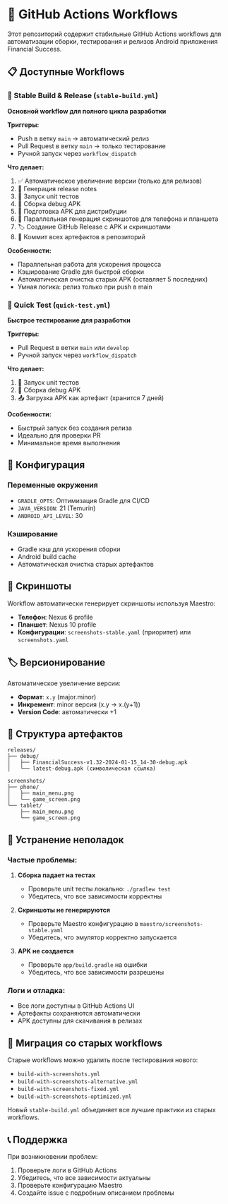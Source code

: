 # 🚀 GitHub Actions Workflows

Этот репозиторий содержит стабильные GitHub Actions workflows для автоматизации сборки, тестирования и релизов Android приложения Financial Success.

## 📋 Доступные Workflows

### 🚀 Stable Build & Release (`stable-build.yml`)
**Основной workflow для полного цикла разработки**

**Триггеры:**
- Push в ветку `main` → автоматический релиз
- Pull Request в ветку `main` → только тестирование
- Ручной запуск через `workflow_dispatch`

**Что делает:**
1. ✅ Автоматическое увеличение версии (только для релизов)
2. 📝 Генерация release notes
3. 🧪 Запуск unit тестов
4. 🔨 Сборка debug APK
5. 📱 Подготовка APK для дистрибуции
6. 📸 Параллельная генерация скриншотов для телефона и планшета
7. 🏷️ Создание GitHub Release с APK и скриншотами
8. 💾 Коммит всех артефактов в репозиторий

**Особенности:**
- Параллельная работа для ускорения процесса
- Кэширование Gradle для быстрой сборки
- Автоматическая очистка старых APK (оставляет 5 последних)
- Умная логика: релиз только при push в main

### 🧪 Quick Test (`quick-test.yml`)
**Быстрое тестирование для разработки**

**Триггеры:**
- Pull Request в ветки `main` или `develop`
- Ручной запуск через `workflow_dispatch`

**Что делает:**
1. 🧪 Запуск unit тестов
2. 🔨 Сборка debug APK
3. 📤 Загрузка APK как артефакт (хранится 7 дней)

**Особенности:**
- Быстрый запуск без создания релиза
- Идеально для проверки PR
- Минимальное время выполнения

## 🔧 Конфигурация

### Переменные окружения
- `GRADLE_OPTS`: Оптимизация Gradle для CI/CD
- `JAVA_VERSION`: 21 (Temurin)
- `ANDROID_API_LEVEL`: 30

### Кэширование
- Gradle кэш для ускорения сборки
- Android build cache
- Автоматическая очистка старых артефактов

## 📱 Скриншоты

Workflow автоматически генерирует скриншоты используя Maestro:
- **Телефон**: Nexus 6 profile
- **Планшет**: Nexus 10 profile
- **Конфигурации**: `screenshots-stable.yaml` (приоритет) или `screenshots.yaml`

## 🏷️ Версионирование

Автоматическое увеличение версии:
- **Формат**: `x.y` (major.minor)
- **Инкремент**: minor версия (x.y → x.(y+1))
- **Version Code**: автоматически +1

## 📁 Структура артефактов

```
releases/
├── debug/
│   ├── FinancialSuccess-v1.32-2024-01-15_14-30-debug.apk
│   └── latest-debug.apk (символическая ссылка)

screenshots/
├── phone/
│   ├── main_menu.png
│   └── game_screen.png
└── tablet/
    ├── main_menu.png
    └── game_screen.png
```

## 🚨 Устранение неполадок

### Частые проблемы:

1. **Сборка падает на тестах**
   - Проверьте unit тесты локально: `./gradlew test`
   - Убедитесь, что все зависимости корректны

2. **Скриншоты не генерируются**
   - Проверьте Maestro конфигурацию в `maestro/screenshots-stable.yaml`
   - Убедитесь, что эмулятор корректно запускается

3. **APK не создается**
   - Проверьте `app/build.gradle` на ошибки
   - Убедитесь, что все зависимости разрешены

### Логи и отладка:
- Все логи доступны в GitHub Actions UI
- Артефакты сохраняются автоматически
- APK доступны для скачивания в релизах

## 🔄 Миграция со старых workflows

Старые workflows можно удалить после тестирования нового:
- `build-with-screenshots.yml`
- `build-with-screenshots-alternative.yml`
- `build-with-screenshots-fixed.yml`
- `build-with-screenshots-optimized.yml`

Новый `stable-build.yml` объединяет все лучшие практики из старых workflows.

## 📞 Поддержка

При возникновении проблем:
1. Проверьте логи в GitHub Actions
2. Убедитесь, что все зависимости актуальны
3. Проверьте конфигурацию Maestro
4. Создайте issue с подробным описанием проблемы